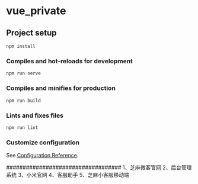 # vue_private

## Project setup
```
npm install
```

### Compiles and hot-reloads for development
```
npm run serve
```

### Compiles and minifies for production
```
npm run build
```

### Lints and fixes files
```
npm run lint
```

### Customize configuration
See [Configuration Reference](https://cli.vuejs.org/config/).


###################################
1、芝麻微客官网
2、后台管理系统
3、小米官网
4、客服助手
5、芝麻小客服移动端
